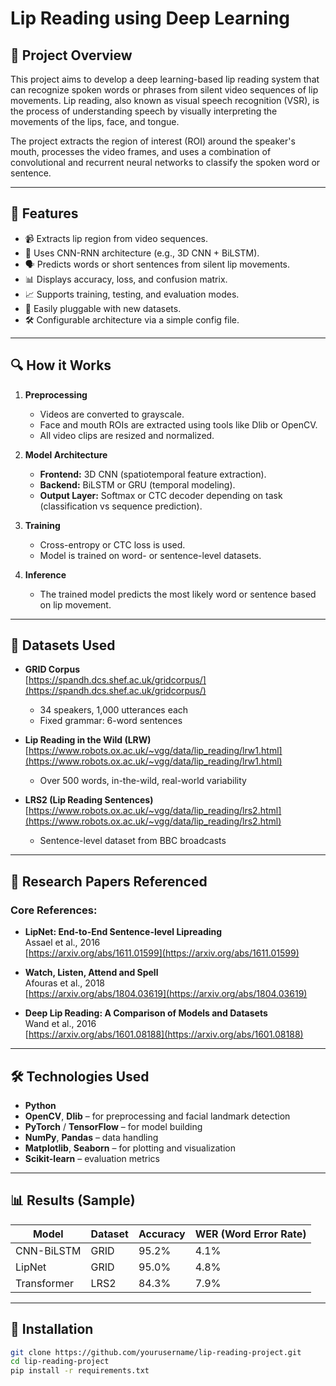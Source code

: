 # Lip Reading using Deep Learning

## 📌 Project Overview

This project aims to develop a deep learning-based lip reading system that can recognize spoken words or phrases from silent video sequences of lip movements. Lip reading, also known as visual speech recognition (VSR), is the process of understanding speech by visually interpreting the movements of the lips, face, and tongue.

The project extracts the region of interest (ROI) around the speaker's mouth, processes the video frames, and uses a combination of convolutional and recurrent neural networks to classify the spoken word or sentence.

---

## 🚀 Features

- 📹 Extracts lip region from video sequences.
- 🧠 Uses CNN-RNN architecture (e.g., 3D CNN + BiLSTM).
- 🗣️ Predicts words or short sentences from silent lip movements.
- 📊 Displays accuracy, loss, and confusion matrix.
- 📈 Supports training, testing, and evaluation modes.
- 🧪 Easily pluggable with new datasets.
- 🛠️ Configurable architecture via a simple config file.

---

## 🔍 How it Works

1. **Preprocessing**
   - Videos are converted to grayscale.
   - Face and mouth ROIs are extracted using tools like Dlib or OpenCV.
   - All video clips are resized and normalized.

2. **Model Architecture**
   - **Frontend:** 3D CNN (spatiotemporal feature extraction).
   - **Backend:** BiLSTM or GRU (temporal modeling).
   - **Output Layer:** Softmax or CTC decoder depending on task (classification vs sequence prediction).

3. **Training**
   - Cross-entropy or CTC loss is used.
   - Model is trained on word- or sentence-level datasets.

4. **Inference**
   - The trained model predicts the most likely word or sentence based on lip movement.

---

## 🧪 Datasets Used

- **GRID Corpus**  
  [https://spandh.dcs.shef.ac.uk/gridcorpus/](https://spandh.dcs.shef.ac.uk/gridcorpus/)  
  - 34 speakers, 1,000 utterances each
  - Fixed grammar: 6-word sentences

- **Lip Reading in the Wild (LRW)**  
  [https://www.robots.ox.ac.uk/~vgg/data/lip_reading/lrw1.html](https://www.robots.ox.ac.uk/~vgg/data/lip_reading/lrw1.html)  
  - Over 500 words, in-the-wild, real-world variability

- **LRS2 (Lip Reading Sentences)**  
  [https://www.robots.ox.ac.uk/~vgg/data/lip_reading/lrs2.html](https://www.robots.ox.ac.uk/~vgg/data/lip_reading/lrs2.html)  
  - Sentence-level dataset from BBC broadcasts

---

## 🧠 Research Papers Referenced

### Core References:
- **LipNet: End-to-End Sentence-level Lipreading**  
  Assael et al., 2016  
  [https://arxiv.org/abs/1611.01599](https://arxiv.org/abs/1611.01599)

- **Watch, Listen, Attend and Spell**  
  Afouras et al., 2018  
  [https://arxiv.org/abs/1804.03619](https://arxiv.org/abs/1804.03619)

- **Deep Lip Reading: A Comparison of Models and Datasets**  
  Wand et al., 2016  
  [https://arxiv.org/abs/1601.08188](https://arxiv.org/abs/1601.08188)

---

## 🛠️ Technologies Used

- **Python**
- **OpenCV**, **Dlib** – for preprocessing and facial landmark detection
- **PyTorch** / **TensorFlow** – for model building
- **NumPy**, **Pandas** – data handling
- **Matplotlib**, **Seaborn** – for plotting and visualization
- **Scikit-learn** – evaluation metrics

---

## 📊 Results (Sample)

| Model      | Dataset | Accuracy | WER (Word Error Rate) |
|------------|---------|----------|------------------------|
| CNN-BiLSTM | GRID    | 95.2%    | 4.1%                   |
| LipNet     | GRID    | 95.0%    | 4.8%                   |
| Transformer| LRS2    | 84.3%    | 7.9%                   |

---

## 📌 Installation

```bash
git clone https://github.com/yourusername/lip-reading-project.git
cd lip-reading-project
pip install -r requirements.txt
